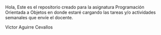 Hola,
Este es el repositorio creado para la asignatura Programación Orientada a Objetos en donde estaré cargando las tareas y/o actividades semanales que envíe el docente.

Victor Aguirre Cevallos
